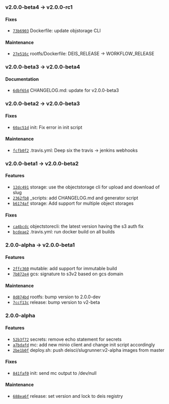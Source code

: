 ### v2.0.0-beta4 -> v2.0.0-rc1

#### Fixes

 - [`73b6903`](https://github.com/deis/slugrunner/commit/73b690367858321e470ff06cb09b30265151e20a) Dockerfile: update objstorage CLI

#### Maintenance

 - [`27e516c`](https://github.com/deis/slugrunner/commit/27e516c7761ceb5dfc0fe4a5ebd5a9059654ffc8) rootfs/Dockerfile: DEIS_RELEASE -> WORKFLOW_RELEASE


### v2.0.0-beta3 -> v2.0.0-beta4

#### Documentation

 - [`6dbf654`](https://github.com/deis/slugrunner/commit/6dbf654a991d3b14f386aa1aecbd9471a1acd411) CHANGELOG.md: update for v2.0.0-beta3

### v2.0.0-beta2 -> v2.0.0-beta3

#### Fixes

 - [`60ac51d`](https://github.com/deis/slugrunner/commit/60ac51d675f94a77963c3e34fcc9a44089953805) init: Fix error in init script

#### Maintenance

 - [`fcfb0f2`](https://github.com/deis/slugrunner/commit/fcfb0f208563231bb50f56d6056c18775ae4221c) .travis.yml: Deep six the travis -> jenkins webhooks

### v2.0.0-beta1 -> v2.0.0-beta2

#### Features

 - [`12dc491`](https://github.com/deis/slugrunner/commit/12dc491eec00604301cc72d1ee6c80f8cf030987) storage: use the objectstorage cli for upload and download of slug
 - [`2362fb8`](https://github.com/deis/slugrunner/commit/2362fb81921b437aeded5aa3703a69a499cd0eb1) _scripts: add CHANGELOG.md and generator script
 - [`b6174af`](https://github.com/deis/slugrunner/commit/b6174af8268af04832c9971e4505afd682133d19) storage: Add support for multiple object storages

#### Fixes

 - [`ca4bcdc`](https://github.com/deis/slugrunner/commit/ca4bcdc77a1174ad8d3032cae0c3c04f62f15ae9) objectstorecli: the latest version having the s3 auth fix
 - [`bcdeae2`](https://github.com/deis/slugrunner/commit/bcdeae2a895d506f1b54c1bdf54a8ec8d8161d1c) .travis.yml: run docker build on all builds

### 2.0.0-alpha -> v2.0.0-beta1

#### Features

 - [`2ffc360`](https://github.com/deis/slugrunner/commit/2ffc3609b34060259eba45daec957c41c8bb53e1) mutable: add support for immutable build
 - [`7b872e4`](https://github.com/deis/slugrunner/commit/7b872e4f32e28fb49698c18327f07055e5efe738) gcs: signature to s3v2 based on gcs domain

#### Maintenance

 - [`8d874bd`](https://github.com/deis/slugrunner/commit/8d874bd72d206960288aecfb9600a89c87c0dacb) rootfs: bump version to 2.0.0-dev
 - [`7ccf13c`](https://github.com/deis/slugrunner/commit/7ccf13c355ff1d7628b78c5cfd894fc6dbfdd4d7) release: bump version to v2-beta

### 2.0.0-alpha

#### Features

 - [`52b3f72`](https://github.com/deis/slugrunner/commit/52b3f7294b3212c5862962dbb5452cb6429f45e7) secrets:  remove echo statement for secrets
 - [`a7bdafd`](https://github.com/deis/slugrunner/commit/a7bdafd9b9dbd8dbf1191285a8d25b0a0a6f100c) mc:  add new minio client and change init script accordingly
 - [`2be1b0f`](https://github.com/deis/slugrunner/commit/2be1b0fcc8c9067c9c494cff9aff889b88ead27b) deploy.sh: push deisci/slugrunner:v2-alpha images from master

#### Fixes

 - [`841faf0`](https://github.com/deis/slugrunner/commit/841faf02194820ef24309da5fe9120055a07316d) init: send mc output to /dev/null

#### Maintenance

 - [`688ea6f`](https://github.com/deis/slugrunner/commit/688ea6f58b75b649f61994dc9bc0fb9ef4fd7d05) release: set version and lock to deis registry
